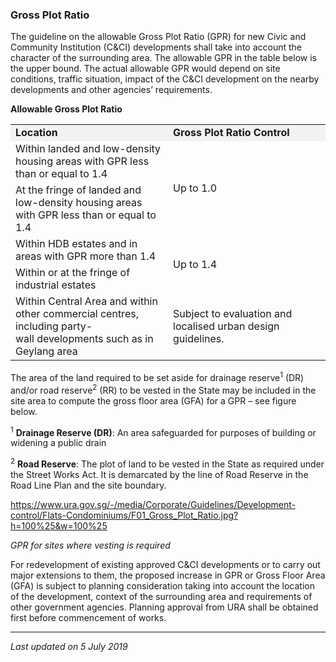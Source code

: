 ### Gross Plot Ratio

The guideline on the allowable Gross Plot Ratio (GPR) for new Civic and
Community Institution (C&CI) developments shall take into account the
character of the surrounding area. The allowable GPR in the table below
is the upper bound. The actual allowable GPR would depend on site
conditions, traffic situation, impact of the C&CI development on the
nearby developments and other agencies’ requirements.

**Allowable Gross Plot Ratio**

<table>
<colgroup>
<col style="width: 50%" />
<col style="width: 50%" />
</colgroup>
<tbody>
<tr class="odd">
<td
style="width: 50%; background-color: #f2f2f2"><strong>Location</strong></td>
<td style="width: 50%; background-color: #f2f2f2"><strong>Gross Plot
Ratio Control</strong></td>
</tr>
<tr class="even">
<td>Within landed and low-density housing areas with GPR less than or
equal to 1.4</td>
<td rowspan="2">Up to 1.0<br />
</td>
</tr>
<tr class="odd">
<td>At the fringe of landed and low-density housing areas with GPR less
than or equal to 1.4</td>
</tr>
<tr class="even">
<td>Within HDB estates and in areas with GPR more than 1.4</td>
<td rowspan="2">Up to 1.4<br />
</td>
</tr>
<tr class="odd">
<td>Within or at the fringe of industrial estates</td>
</tr>
<tr class="even">
<td>Within Central Area and within other commercial centres, including
party-wall developments such as in Geylang area</td>
<td>Subject to evaluation and localised urban design guidelines.</td>
</tr>
</tbody>
</table>

  

The area of the land required to be set aside for drainage
reserve<sup>1</sup> (DR) and/or road reserve<sup>2</sup> (RR) to be
vested in the State may be included in the site area to compute the
gross floor area (GFA) for a GPR – see figure below.

<sup>1</sup> **Drainage Reserve (DR)**: An area safeguarded for purposes
of building or widening a public drain

<sup>2</sup> **Road Reserve**: The plot of land to be vested in the
State as required under the Street Works Act. It is demarcated by the
line of Road Reserve in the Road Line Plan and the site boundary.

<https://www.ura.gov.sg/-/media/Corporate/Guidelines/Development-control/Flats-Condominiums/F01_Gross_Plot_Ratio.jpg?h=100%25&w=100%25>

*GPR for sites where vesting is required*

For redevelopment of existing approved C&CI developments or to carry out
major extensions to them, the proposed increase in GPR or Gross Floor
Area (GFA) is subject to planning consideration taking into account the
location of the development, context of the surrounding area and
requirements of other government agencies. Planning approval from URA
shall be obtained first before commencement of works.

------------------------------------------------------------------------

*Last updated on 5 July 2019*
